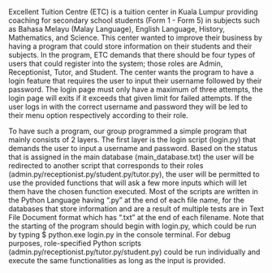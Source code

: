 Excellent Tuition Centre (ETC) is a tuition center in Kuala Lumpur providing coaching for secondary school students (Form 1 - Form 5) in subjects such as Bahasa Melayu (Malay Language), English Language, History, Mathematics, and Science. This center wanted to improve their business by having a program that could store information on their students and their subjects. In the program, ETC demands that there should be four types of users that could register into the system; those roles are Admin, Receptionist, Tutor, and Student. The center wants the program to have a login feature that requires the user to input their username followed by their password. The login page must only have a maximum of three attempts, the login page will exits if it exceeds that given limit for failed attempts. If the user logs in with the correct username and password they will be led to their menu option respectively according to their role.
	
To have such a program, our group programmed a simple program that mainly consists of 2 layers. The first layer is the login script (login.py) that demands the user to input a username and password. Based on the status that is assigned in the main database (main_database.txt) the user will be redirected to another script that corresponds to their roles (admin.py/receptionist.py/student.py/tutor.py), the user will be permitted to use the provided functions that will ask a few more inputs which will let them have the chosen function executed. Most of the scripts are written in the Python Language having “.py” at the end of each file name, for the databases that store information and are a result of multiple tests are in Text File Document format which has “.txt” at the end of each filename. Note that the starting of the program should begin with login.py, which could be run by typing $ python.exe login.py in the console terminal. For debug purposes, role-specified Python scripts (admin.py/receptionist.py/tutor.py/student.py) could be run individually and execute the same functionalities as long as the input is provided.
